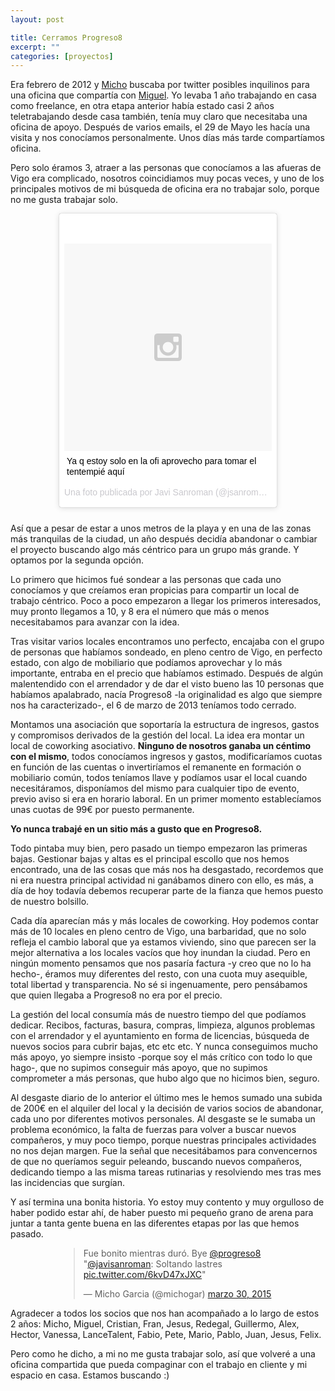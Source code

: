 ```yaml
---
layout: post

title: Cerramos Progreso8
excerpt: ""
categories: [proyectos]
---
```


Era febrero de 2012 y [Micho](https://twitter.com/michogar) buscaba por twitter posibles inquilinos para una oficina que compartía con [Miguel](https://twitter.com/hozdearreba). Yo levaba 1 año trabajando en casa como freelance, en otra etapa anterior había estado casi 2 años teletrabajando desde casa también, tenía muy claro que necesitaba una oficina de apoyo. Después de varios emails, el 29 de Mayo les hacía una visita y nos conocíamos personalmente. Unos días más tarde compartíamos oficina.

Pero solo éramos 3, atraer a las personas que conocíamos a las afueras de Vigo era complicado, nosotros coincidiamos muy pocas veces, y uno de los principales motivos de mi búsqueda de oficina era no trabajar solo, porque no me gusta trabajar solo. 

<div style="max-width:350px;margin:auto;margin-bottom:25px;">
<blockquote class="instagram-media" data-instgrm-captioned data-instgrm-version="4" style=" background:#FFF; border:0; border-radius:3px; box-shadow:0 0 1px 0 rgba(0,0,0,0.5),0 1px 10px 0 rgba(0,0,0,0.15); margin: 1px; max-width:658px; padding:0; width:99.375%; width:-webkit-calc(100% - 2px); width:calc(100% - 2px);"><div style="padding:8px;"> <div style=" background:#F8F8F8; line-height:0; margin-top:40px; padding:50% 0; text-align:center; width:100%;"> <div style=" background:url(data:image/png;base64,iVBORw0KGgoAAAANSUhEUgAAACwAAAAsCAMAAAApWqozAAAAGFBMVEUiIiI9PT0eHh4gIB4hIBkcHBwcHBwcHBydr+JQAAAACHRSTlMABA4YHyQsM5jtaMwAAADfSURBVDjL7ZVBEgMhCAQBAf//42xcNbpAqakcM0ftUmFAAIBE81IqBJdS3lS6zs3bIpB9WED3YYXFPmHRfT8sgyrCP1x8uEUxLMzNWElFOYCV6mHWWwMzdPEKHlhLw7NWJqkHc4uIZphavDzA2JPzUDsBZziNae2S6owH8xPmX8G7zzgKEOPUoYHvGz1TBCxMkd3kwNVbU0gKHkx+iZILf77IofhrY1nYFnB/lQPb79drWOyJVa/DAvg9B/rLB4cC+Nqgdz/TvBbBnr6GBReqn/nRmDgaQEej7WhonozjF+Y2I/fZou/qAAAAAElFTkSuQmCC); display:block; height:44px; margin:0 auto -44px; position:relative; top:-22px; width:44px;"></div></div> <p style=" margin:8px 0 0 0; padding:0 4px;"> <a href="https://instagram.com/p/MLDw81mjry/" style=" color:#000; font-family:Arial,sans-serif; font-size:14px; font-style:normal; font-weight:normal; line-height:17px; text-decoration:none; word-wrap:break-word;" target="_top">Ya q estoy solo en la ofi aprovecho para tomar el tentempié aquí</a></p> <p style=" color:#c9c8cd; font-family:Arial,sans-serif; font-size:14px; line-height:17px; margin-bottom:0; margin-top:8px; overflow:hidden; padding:8px 0 7px; text-align:center; text-overflow:ellipsis; white-space:nowrap;">Una foto publicada por Javi Sanroman (@jsanroman) el <time style=" font-family:Arial,sans-serif; font-size:14px; line-height:17px;" datetime="2012-06-22T10:28:18+00:00">22 de Jun de 2012 a la(s) 3:28 PDT</time></p></div></blockquote>
<script async defer src="//platform.instagram.com/en_US/embeds.js"></script>
</div>

Así que a pesar de estar a unos metros de la playa y en una de las zonas más tranquilas de la ciudad, un año después decidía abandonar o cambiar el proyecto buscando algo más céntrico para un grupo más grande. Y optamos por la segunda opción.

Lo primero que hicimos fué sondear a las personas que cada uno conocíamos y que creíamos eran propicias para compartir un local de trabajo céntrico. Poco a poco empezaron a llegar los primeros interesados, muy pronto llegamos a 10, y 8 era el número que más o menos necesitabamos para avanzar con la idea.

Tras visitar varios locales encontramos uno perfecto, encajaba con el grupo de personas que habíamos sondeado, en pleno centro de Vigo, en perfecto estado, con algo de mobiliario que podíamos aprovechar y lo más importante, entraba en el precio que habíamos estimado. Después de algún malentendido con el arrendador y de dar el visto bueno las 10 personas que habíamos apalabrado, nacía Progreso8 -la originalidad es algo que siempre nos ha caracterizado-,  el 6 de marzo de 2013 teníamos todo cerrado.

Montamos una asociación que soportaría la estructura de ingresos, gastos y compromisos derivados de la gestión del local. La idea era montar un local de coworking asociativo. **Ninguno de nosotros ganaba un céntimo con el mismo**, todos conocíamos ingresos y gastos, modificaríamos cuotas en función de las cuentas o invertiríamos el remanente en formación o mobiliario común, todos teníamos llave y podíamos usar el local cuando necesitáramos, disponíamos del mismo para cualquier tipo de evento, previo aviso si era en horario laboral. En un primer momento establecíamos unas cuotas de 99€ por puesto permanente.

**Yo nunca trabajé en un sitio más a gusto que en Progreso8.**

Todo pintaba muy bien, pero pasado un tiempo empezaron las primeras bajas. Gestionar bajas y altas es el principal escollo que nos hemos encontrado, una de las cosas que más nos ha desgastado, recordemos que ni era nuestra principal actividad ni ganábamos dinero con ello, es más, a día de hoy todavía debemos recuperar parte de la fianza que hemos puesto de nuestro bolsillo.

Cada día aparecían más y más locales de coworking. Hoy podemos contar más de 10 locales en pleno centro de Vigo, una barbaridad, que no solo refleja el cambio laboral que ya estamos viviendo, sino que parecen ser la mejor alternativa a los locales vacíos que hoy inundan la ciudad. Pero en ningún momento pensamos que nos pasaría factura -y creo que no lo ha hecho-, éramos muy diferentes del resto, con una cuota muy asequible, total libertad y transparencia. No sé si ingenuamente, pero pensábamos que quien llegaba a Progreso8 no era por el precio.

La gestión del local consumía más de nuestro tiempo del que podíamos dedicar. Recibos, facturas, basura, compras, limpieza, algunos problemas con el arrendador y el ayuntamiento en forma de licencias, búsqueda de nuevos socios para cubrir bajas, etc etc etc. Y nunca conseguimos mucho más apoyo, yo siempre insisto -porque soy el más crítico con todo lo que hago-, que no supimos conseguir más apoyo, que no supimos comprometer a más personas, que hubo algo que no hicimos bien, seguro.

Al desgaste diario de lo anterior el último mes le hemos sumado una subida de 200€ en el alquiler del local y la decisión de varios socios de abandonar, cada uno por diferentes motivos personales. Al desgaste se le sumaba un problema económico, la falta de fuerzas para volver a buscar nuevos compañeros, y muy poco tiempo, porque nuestras principales actividades no nos dejan margen. Fue la señal que necesitábamos para convencernos de que no queríamos seguir peleando, buscando nuevos compañeros, dedicando tiempo a las misma tareas rutinarias y resolviendo mes tras mes las incidencias que surgían.

Y así termina una bonita historia. Yo estoy muy contento y muy orgulloso de haber podido estar ahí, de haber puesto mi pequeño grano de arena para juntar a tanta gente buena en las diferentes etapas por las que hemos pasado. 

<div style="max-width:350px;margin:auto;">
<blockquote class="twitter-tweet" lang="es"><p>Fue bonito mientras duró. Bye <a href="https://twitter.com/progreso8">@progreso8</a> &quot;<a href="https://twitter.com/javisanroman">@javisanroman</a>: Soltando lastres <a href="http://t.co/6kvD47xJXC">pic.twitter.com/6kvD47xJXC</a>&quot;</p>&mdash; Micho Garcia (@michogar) <a href="https://twitter.com/michogar/status/582622237955629056">marzo 30, 2015</a></blockquote>
<script async src="//platform.twitter.com/widgets.js" charset="utf-8"></script>
</div>

Agradecer a todos los socios que nos han acompañado a lo largo de estos 2 años: Micho, Miguel, Cristian, Fran, Jesus, Redegal, Guillermo, Alex, Hector, Vanessa, LanceTalent, Fabio, Pete, Mario, Pablo, Juan, Jesus, Felix.

Pero como he dicho, a mi no me gusta trabajar solo, así que volveré a una oficina compartida que pueda compaginar con el trabajo en cliente y mi espacio en casa. Estamos buscando :)
